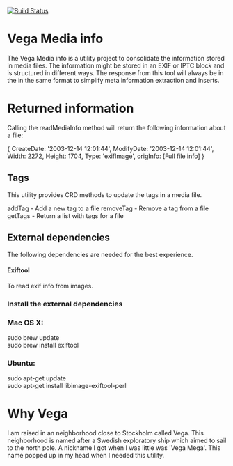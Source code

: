 
[![Build Status](https://travis-ci.org/softbrix/vega_media_info.svg?branch=master)](https://travis-ci.org/softbrix/vega_media_info)

# Vega Media info

The Vega Media info is a utility project to consolidate the information stored in media files.
The information might be stored in an EXIF or IPTC block and is structured in different ways.
The response from this tool will always be in the in the same format to simplify meta
information extraction and inserts.


# Returned information
Calling the readMediaInfo method will return the following information about a file:

{
  CreateDate: '2003-12-14 12:01:44',
  ModifyDate: '2003-12-14 12:01:44',
  Width: 2272,
  Height: 1704,
  Type: 'exifImage',
  origInfo: [Full file info]
}

## Tags

This utility provides CRD methods to update the tags in a media file.

addTag - Add a new tag to a file
removeTag - Remove a tag from a file
getTags - Return a list with tags for a file

## External dependencies

The following dependencies are needed for the best experience.

#### Exiftool

To read exif info from images.

### Install the external dependencies

### Mac OS X:

sudo brew update  
sudo brew install exiftool

### Ubuntu:

sudo apt-get update  
sudo apt-get install libimage-exiftool-perl

# Why Vega
I am raised in an neighborhood close to Stockholm called Vega. This neighborhood
is named after a Swedish exploratory ship which aimed to sail to the north pole.
A nickname I got when I was little was 'Vega Mega'. This name popped up in my head
when I needed this utility.
